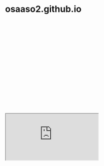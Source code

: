 # osaaso2.github.io
<html>
<head>
<script type="text/javascript">
window.onload = function () {
    var chart = new CanvasJS.Chart("chartContainer");

    chart.options.axisY = { prefix: "$", suffix: "K" };
    chart.options.title = { text: "CelSci Views $ Duration" };

    var series1 = { //dataSeries - first quarter
        type: "column",
        name: "Views",
        showInLegend: true
    };

    var series2 = { //dataSeries - second quarter
        type: "column",
        name: "Duration",
        showInLegend: true
    };

    chart.options.data = [];
    chart.options.data.push(series1);
    chart.options.data.push(series2);


    series1.dataPoints = [
            { label: "Video 1", y: 58 },
            { label: "Video 2", y: 69 },
            { label: "Video 3", y: 80 },
            { label: "Video 4", y: 74 },
            { label: "Video 5", y: 64 }
    ];

    series2.dataPoints = [
        { label: "Video 1", y: 63 },
        { label: "Video 2", y: 73 },
        { label: "Video 3", y: 88 },
        { label: "Video 4", y: 77 },
        { label: "Video 5", y: 60 }
    ];

    chart.render();
}
</script>
<script type="text/javascript" src="https://cdn.canvasjs.com/canvasjs.min.js"></script>
</head>

<body>
    <div id="chartContainer" style="height: 300px; width: 100%;">
    </div>
</body>
</html>

<iframe src="https://sohrabia.github.io"></iframe>

